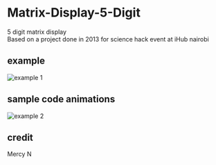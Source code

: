 # Matrix-Display-5-Digit
 5 digit matrix display<br>
 Based on a project done in 2013 for science hack event at iHub nairobi

## example
![example 1](https://github.com/muchirijohn/Matrix-Display-5-Digit/blob/main/e_wear.gif)

## sample code animations
![example 2](https://github.com/muchirijohn/Matrix-Display-5-Digit/blob/main/atmel_studio-code.png)

## credit
Mercy N
